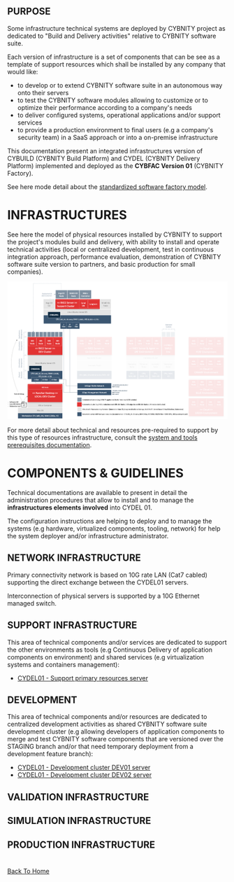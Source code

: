 ## PURPOSE
Some infrastructure technical systems are deployed by CYBNITY project as dedicated to "Build and Delivery activities" relative to CYBNITY software suite.

Each version of infrastructure is a set of components that can be see as a template of support resources which shall be installed by any company that would like:
- to develop or to extend CYBNITY software suite in an autonomous way onto their servers
- to test the CYBNITY software modules allowing to customize or to optimize their performance according to a company's needs
- to deliver configured systems, operational applications and/or support services
- to provide a production environment to final users (e.g a company's security team) in a SaaS approach or into a on-premise infrastructure

This documentation present an integrated infrastructures version of CYBUILD (CYBNITY Build Platform) and CYDEL (CYBNITY Delivery Platform) implemented and deployed as the __CYBFAC Version 01__ (CYBNITY Factory).

See here mode detail about the [standardized software factory model](../../../docs/README.md).

# INFRASTRUCTURES
See here the model of physical resources installed by CYBNITY to support the project's modules build and delivery, with ability to install and operate technical activities (local or centralized development, test in continuous integration approach, performance evaluation, demonstration of CYBNITY software suite version to partners, and basic production for small companies).

![image](CYDEL-01.png)

For more detail about technical and resources pre-required to support by this type of resources infrastructure, consult the [system and tools prerequisites documentation](../systems-and-tools-prerequisites.md).

# COMPONENTS & GUIDELINES
Technical documentations are available to present in detail the administration procedures that allow to install and to manage the __infrastructures elements involved__ into CYDEL 01.

The configuration instructions are helping to deploy and to manage the systems (e.g hardware, virtualized components, tooling, network) for help the system deployer and/or infrastructure administrator.

## NETWORK INFRASTRUCTURE
Primary connectivity network is based on 10G rate LAN (Cat7 cabled) supporting the direct exchange between the CYDEL01 servers.

Interconnection of physical servers is supported by a 10G Ethernet managed switch.

## SUPPORT INFRASTRUCTURE
This area of technical components and/or services are dedicated to support the other environments as tools (e.g Continuous Delivery of application components on environment) and shared services (e.g virtualization systems and containers management):
- [CYDEL01 - Support primary resources server](CYDEL01-cybsup01.md)

## DEVELOPMENT
This area of technical components and/or resources are dedicated to centralized development activities as shared CYBNITY software suite development cluster (e.g allowing developers of application components to merge and test CYBNITY software components that are versioned over the STAGING branch and/or that need temporary deployment from a development feature branch):
- [CYDEL01 - Development cluster DEV01 server](CYDEL01-cybdev01.md)
- [CYDEL01 - Development cluster DEV02 server](CYDEL01-cybdev02.md)

## VALIDATION INFRASTRUCTURE

## SIMULATION INFRASTRUCTURE

## PRODUCTION INFRASTRUCTURE

#
[Back To Home](../README.md)
